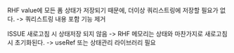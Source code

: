 


RHF value에 모든 폼 상태가 저장되기 때문에, 더이상 쿼리스트링에 저장할 필요가 없다.
-> 쿼리스트링 내용 포함 기능 제거

ISSUE
새로고침 시 상태저장 되지 않음
-> RHF 메모리는 상태와 마찬가지로 새로고침 시 초기화된다.
-> useRef 또는 상태관리 라이브러리 필요
